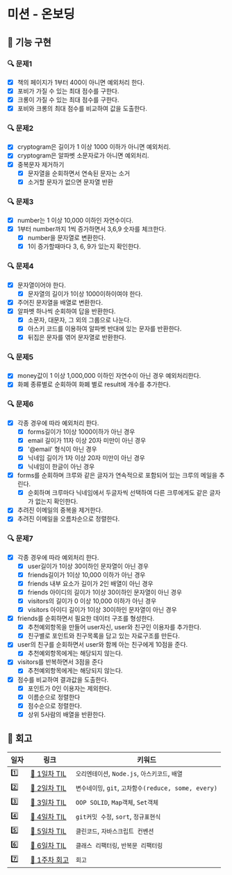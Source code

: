 # 미션 - 온보딩

## 🚀 기능 구현

### 🔍 문제1

- [x] 책의 페이지가 1부터 400이 아니면 예외처리 한다.
- [x] 포비가 가질 수 있는 최대 점수를 구한다.
- [x] 크롱이 가질 수 있는 최대 점수를 구한다.
- [x] 포비와 크롱의 최대 점수를 비교하여 값을 도출한다.

### 🔍 문제2

- [x] cryptogram은 길이가 1 이상 1000 이하가 아니면 예외처리.
- [x] cryptogram은 알파벳 소문자로가 아니면 예외처리.
- [x] 중복문자 제거하기
  - [x] 문자열을 순회하면서 연속된 문자는 소거
  - [x] 소거할 문자가 없으면 문자열 반환

### 🔍 문제3

- [x] number는 1 이상 10,000 이하인 자연수이다.
- [x] 1부터 number까지 1씩 증가하면서 3,6,9 숫자를 체크한다.
  - [x] number을 문자열로 변환한다.
  - [x] 1이 증가할때마다 3, 6, 9가 있는지 확인한다.

### 🔍 문제4

- [x] 문자열이어야 한다.
  - [x] 문자열의 길이가 1이상 1000이하이여야 한다.
- [x] 주어진 문자열을 배열로 변환한다.
- [x] 알파벳 하나씩 순회하여 답을 반환한다.
  - [x] 소문자, 대문자, 그 외의 그룹으로 나눈다.
  - [x] 아스키 코드를 이용하여 알파벳 반대에 있는 문자를 반환한다.
  - [x] 뒤집은 문자를 엮어 문자열로 반환한다.

### 🔍 문제5

- [x] money값이 1 이상 1,000,000 이하인 자연수이 아닌 경우 예외처리한다.
- [x] 화폐 종류별로 순회하여 화폐 별로 result에 개수를 추가한다.

### 🔍 문제6

- [x] 각종 경우에 따라 예외처리 한다.
  - [x] forms길이가 1이상 1000이하가 아닌 경우
  - [x] email 길이가 11자 이상 20자 미만이 아닌 경우
  - [x] '@email' 형식이 아닌 경우
  - [x] 닉네임 길이가 1자 이상 20자 미만이 아닌 경우
  - [x] 닉네임이 한글이 아닌 경우
- [x] forms를 순회하며 크루와 같은 글자가 연속적으로 포함되어 있는 크루의 메일을 추린다.
  - [x] 순회하며 크루마다 닉네임에서 두글자씩 선택하여 다른 크루에게도 같은 글자가 없는지 확인한다.
- [x] 추려진 이메일의 중복을 제거한다.
- [x] 추려진 이메일을 오름차순으로 정렬한다.

### 🔍 문제7

- [x] 각종 경우에 따라 예외처리 한다.
  - [x] user길이가 1이상 30이하인 문자열이 아닌 경우
  - [x] friends길이가 1이상 10,000 이하가 아닌 경우
  - [x] friends 내부 요소가 길이가 2인 배열이 아닌 경우
  - [x] friends 아이디의 길이가 1이상 30이하인 문자열이 아닌 경우
  - [x] visitors의 길이가 0 이상 10,000 이하가 아닌 경우
  - [x] visitors 아이디 길이가 1이상 30이하인 문자열이 아닌 경우
- [x] friends를 순회하면서 필요한 데이터 구조를 형성한다.
  - [x] 추천예외항목을 만들어 user자신, user와 친구인 이용자를 추가한다.
  - [x] 친구별로 포인트와 친구목록을 담고 있는 자료구조를 만든다.
- [x] user의 친구를 순회하면서 user와 함께 아는 친구에게 10점을 준다.
  - [x] 추천예외항목에게는 해당되지 않는다.
- [x] visitors를 반복하면서 3점을 준다
  - [x] 추천예외항목에게는 해당되지 않는다.
- [x] 점수를 비교하여 결과값을 도출한다.
  - [x] 포인트가 0인 이용자는 제외한다.
  - [x] 이름순으로 정렬한다
  - [x] 점수순으로 정렬한다.
  - [x] 상위 5사람의 배열을 반환한다.

## 📜 회고

| 일자 | 링크                                      | 키워드                                               |
| ---- | ----------------------------------------- | ---------------------------------------------------- |
| 1️⃣   | [🧩 1일차 TIL](docs/til/DAY01_221026.md)  | `오리엔테이션`, `Node.js`, `아스키코드`, `배열`      |
| 2️⃣   | [🧩 2일차 TIL](docs/til/DAY02_221027.md)  | `변수네이밍`, `git`, `고차함수(reduce, some, every)` |
| 3️⃣   | [🧩 3일차 TIL](docs/til/DAY03_221028.md)  | `OOP SOLID`, `Map객체`, `Set객체`                    |
| 4️⃣   | [🧩 4일차 TIL](docs/til/DAY04_221029.md)  | `git커밋 수정`, `sort`, `정규표현식`                 |
| 5️⃣   | [🧩 5일차 TIL](docs/til/DAY05_221030.md)  | `클린코드`, `자바스크립트 컨벤션`                    |
| 6️⃣   | [🧩 6일차 TIL](docs/til/DAY06_221031.md)  | `클래스 리팩터링`, `반복문 리팩터링`                 |
| 7️⃣   | [🌠 1주차 회고](docs/til/DAY07_REVIEW.md) | `회고`                                               |
